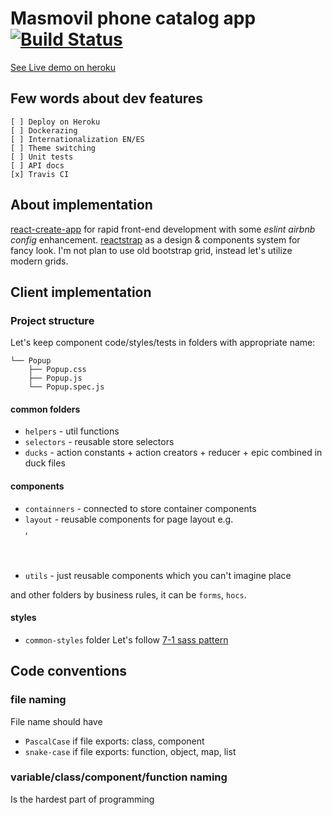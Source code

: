 # Masmovil phone catalog app [![Build Status](https://travis-ci.com/polesskiy-dev/masmovil-phones.svg?branch=master)](https://travis-ci.com/polesskiy-dev/masmovil-phones)

[See Live demo on heroku]()

## Few words about dev features

    [ ] Deploy on Heroku
    [ ] Dockerazing
    [ ] Internationalization EN/ES
    [ ] Theme switching
    [ ] Unit tests
    [ ] API docs
    [x] Travis CI

## About implementation
[react-create-app](https://github.com/facebook/create-react-app) for rapid front-end development with some *eslint airbnb config* enhancement.
[reactstrap](https://reactstrap.github.io/) as a design & components system for fancy look.
I'm not plan to use old bootstrap grid, instead let's utilize modern grids. 

## Client implementation
### Project structure
     
Let's keep component code/styles/tests in folders with appropriate name:
````
└── Popup
    ├── Popup.css
    ├── Popup.js
    └── Popup.spec.js
````

#### common folders
* `helpers` - util functions
* `selectors` - reusable store selectors
* `ducks` - action constants + action creators + reducer + epic combined in duck files 
     
#### components 
* `containners` - connected to store container components
* `layout` - reusable components for page layout e.g. <Footer/>, <Header/>
* `utils` - just reusable components which you can't imagine place

and other folders by business rules, it can be `forms`, `hocs`.

#### styles
* `common-styles` folder
Let's follow [7-1 sass pattern](https://sass-guidelin.es/#the-7-1-pattern)

## Code conventions

### file naming

File name should have 
* `PascalCase` if file exports: class, component
* `snake-case` if file exports: function, object, map, list

### variable/class/component/function naming

Is the hardest part of programming
